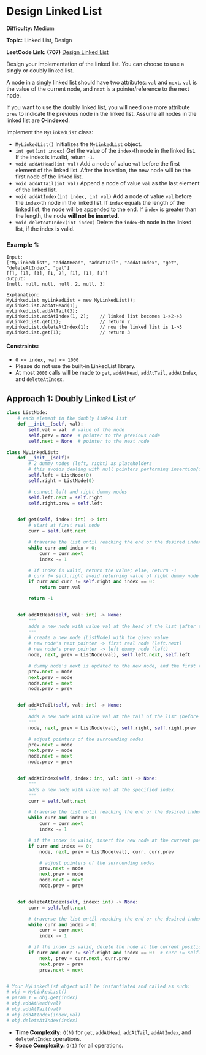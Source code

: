 # Design Linked List

**Difficulty:** Medium

**Topic:** Linked List, Design

**LeetCode Link: (707)** [Design Linked List](https://leetcode.com/problems/design-linked-list/)

Design your implementation of the linked list. You can choose to use a singly or doubly linked list.

A node in a singly linked list should have two attributes: `val` and `next`. `val` is the value of the current node, and `next` is a pointer/reference to the next node.

If you want to use the doubly linked list, you will need one more attribute `prev` to indicate the previous node in the linked list. Assume all nodes in the linked list are **0-indexed**.

Implement the `MyLinkedList` class:

- `MyLinkedList()` Initializes the `MyLinkedList` object.
- `int get(int index)` Get the value of the `index`-th node in the linked list. If the index is invalid, return `-1`.
- `void addAtHead(int val)` Add a node of value `val` before the first element of the linked list. After the insertion, the new node will be the first node of the linked list.
- `void addAtTail(int val)` Append a node of value `val` as the last element of the linked list.
- `void addAtIndex(int index, int val)` Add a node of value `val` before the `index`-th node in the linked list. If `index` equals the length of the linked list, the node will be appended to the end. If `index` is greater than the length, the node **will not be inserted**.
- `void deleteAtIndex(int index)` Delete the `index`-th node in the linked list, if the index is valid.

### Example 1:

```
Input:
["MyLinkedList", "addAtHead", "addAtTail", "addAtIndex", "get", "deleteAtIndex", "get"]
[[], [1], [3], [1, 2], [1], [1], [1]]
Output:
[null, null, null, null, 2, null, 3]

Explanation:
MyLinkedList myLinkedList = new MyLinkedList();
myLinkedList.addAtHead(1);
myLinkedList.addAtTail(3);
myLinkedList.addAtIndex(1, 2);    // linked list becomes 1->2->3
myLinkedList.get(1);              // return 2
myLinkedList.deleteAtIndex(1);    // now the linked list is 1->3
myLinkedList.get(1);              // return 3
```

#### Constraints:

- `0 <= index, val <= 1000`
- Please do not use the built-in LinkedList library.
- At most `2000` calls will be made to `get`, `addAtHead`, `addAtTail`, `addAtIndex`, and `deleteAtIndex`.

## Approach 1: Doubly Linked List ✅

```python
class ListNode:
    # each element in the doubly linked list
    def __init__(self, val):
        self.val = val  # value of the node
        self.prev = None  # pointer to the previous node
        self.next = None  # pointer to the next node

class MyLinkedList:
    def __init__(self):
        # 2 dummy nodes (left, right) as placeholders
        # this avoids dealing with null pointers performing insertion/deletion at head/tail
        self.left = ListNode(0)
        self.right = ListNode(0)

        # connect left and right dummy nodes
        self.left.next = self.right
        self.right.prev = self.left


    def get(self, index: int) -> int:
        # start at first real node
        curr = self.left.next

        # traverse the list until reaching the end or the desired index
        while curr and index > 0:
            curr = curr.next
            index -= 1

        # If index is valid, return the value; else, return -1
        # curr != self.right avoid returning value of right dummy node
        if curr and curr != self.right and index == 0:
            return curr.val

        return -1


    def addAtHead(self, val: int) -> None:
        """
        adds a new node with value val at the head of the list (after the left dummy node).
        """
        # create a new node (ListNode) with the given value
        # new node's next pointer -> first real node (left.next)
        # new node's prev pointer -> left dummy node (left)
        node, next, prev = ListNode(val), self.left.next, self.left

        # dummy node's next is updated to the new node, and the first real node's previous pointer is updated to the new node.
        prev.next = node
        next.prev = node
        node.next = next
        node.prev = prev


    def addAtTail(self, val: int) -> None:
        """
        adds a new node with value val at the tail of the list (before the right dummy node).
        """
        node, next, prev = ListNode(val), self.right, self.right.prev

        # adjust pointers of the surrounding nodes
        prev.next = node
        next.prev = node
        node.next = next
        node.prev = prev


    def addAtIndex(self, index: int, val: int) -> None:
        """
        adds a new node with value val at the specified index.
        """
        curr = self.left.next

        # traverse the list until reaching the end or the desired index
        while curr and index > 0:
            curr = curr.next
            index -= 1

        # if the index is valid, insert the new node at the current position
        if curr and index == 0:
            node, next, prev = ListNode(val), curr, curr.prev

            # adjust pointers of the surrounding nodes
            prev.next = node
            next.prev = node
            node.next = next
            node.prev = prev


    def deleteAtIndex(self, index: int) -> None:
        curr = self.left.next

        # traverse the list until reaching the end or the desired index
        while curr and index > 0:
            curr = curr.next
            index -= 1

        # if the index is valid, delete the node at the current position
        if curr and curr != self.right and index == 0:  # curr != self.right avoids deleting the right dummy node
            next, prev = curr.next, curr.prev
            next.prev = prev
            prev.next = next


# Your MyLinkedList object will be instantiated and called as such:
# obj = MyLinkedList()
# param_1 = obj.get(index)
# obj.addAtHead(val)
# obj.addAtTail(val)
# obj.addAtIndex(index,val)
# obj.deleteAtIndex(index)
```

- **Time Complexity:** `O(N)` for `get`, `addAtHead`, `addAtTail`, `addAtIndex`, and `deleteAtIndex` operations.
- **Space Complexity:** `O(1)` for all operations.

